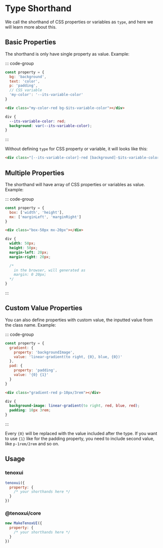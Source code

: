 # Type Shorthand

We call the shorthand of CSS properties or variables as `type`, and here we will learn more about this.

## Basic Properties

The shorthand is only have single property as value. Example:

::: code-group

```js [property.js]
const property = {
  bg: 'background',
  text: 'color',
  p: 'padding',
  // CSS variable
  'my-color': '--its-variable-color'
}
```

```html [index.html]
<div class="my-color-red bg-$its-variable-color"></div>
```

```css [output styles]
div {
  --its-variable-color: red;
  background: var(--its-variable-color);
}
```

:::

Without defining `type` for CSS property or variable, it will looks like this:

```html
<div class="[--its-variable-color]-red [background]-$its-variable-color"></div>
```

## Multiple Properties

The shorthand will have array of CSS properties or variables as value. Example:

::: code-group

```js [property.js]
const property = {
  box: ['width', 'height'],
  mx: ['marginLeft', 'marginRight']
}
```

```html [index.html]
<div class="box-50px mx-20px"></div>
```

```css [output styles]
div {
  width: 50px;
  height: 50px;
  margin-left: 20px;
  margin-right: 20px;

  /* 
    in the browser, will generated as
    margin: 0 20px;
  */
}
```

:::

## Custom Value Properties

You can also define properties with custom value, the inputted value from the class name. Example:

<TenoxUI code="<div class='gradient-red pad-10px/3rem text-white'>hello</div>"/>

::: code-group

```js [property.js]
const property = {
  gradient: {
    property: 'backgroundImage',
    value: 'linear-gradient(to right, {0}, blue, {0})'
  },
  pad: {
    property: 'padding',
    value: '{0} {1}'
  }
}
```

```html [index.html]
<div class="gradient-red p-10px/3rem"></div>
```

```css [output styles]
div {
  background-image: linear-gradient(to right, red, blue, red);
  padding: 10px 3rem;
}
```

:::

Every `{0}` will be replaced with the value included after the type. If you want to use `{1}` like for the padding property, you need to include second value, like `p-1rem/2rem` and so on.

## Usage

### tenoxui

```js
tenoxui({
  property: {
    /* your shorthands here */
  }
})
```

### @tenoxui/core

```js
new MakeTenoxUI({
  property: {
    /* your shorthands here */
  }
})
```
